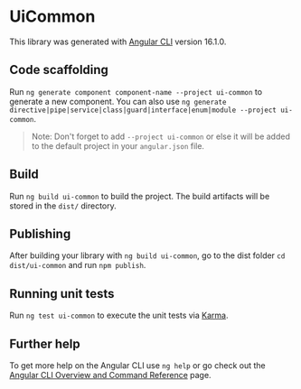 # UiCommon

This library was generated with [Angular CLI](https://github.com/angular/angular-cli) version 16.1.0.

## Code scaffolding

Run `ng generate component component-name --project ui-common` to generate a new component. You can also use `ng generate directive|pipe|service|class|guard|interface|enum|module --project ui-common`.
> Note: Don't forget to add `--project ui-common` or else it will be added to the default project in your `angular.json` file. 

## Build

Run `ng build ui-common` to build the project. The build artifacts will be stored in the `dist/` directory.

## Publishing

After building your library with `ng build ui-common`, go to the dist folder `cd dist/ui-common` and run `npm publish`.

## Running unit tests

Run `ng test ui-common` to execute the unit tests via [Karma](https://karma-runner.github.io).

## Further help

To get more help on the Angular CLI use `ng help` or go check out the [Angular CLI Overview and Command Reference](https://angular.io/cli) page.
